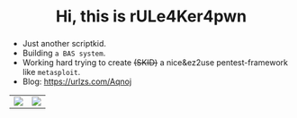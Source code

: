 <h1 align="center">Hi, this is rULe4Ker4pwn</h1>
<h3 align="center"></h3>

 - Just another scriptkid.
 - Building `a BAS system`.
 - Working hard trying to create ~~(SKID)~~ a nice&ez2use pentest-framework like `metasploit`.
 - Blog: https://urlzs.com/Aqnoj

<table>
    <tr>
        <td >
            <center><img src="https://github-readme-stats.vercel.app/api?username=ruleaker&show_icons=true&hide_border=true&theme=jolly" ></center>
        </td>
        <td >
            <center><img src="https://github-readme-stats.vercel.app/api?username=ruleaker&show_icons=true&hide_border=true&theme=midnight-purple" ></center>
        </td>
    </tr>
</table>
